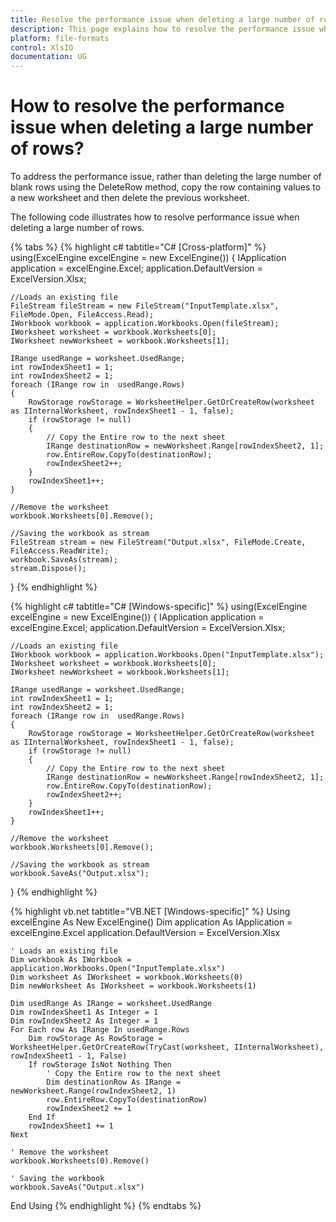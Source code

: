 ```yaml
---
title: Resolve the performance issue when deleting a large number of rows | Syncfusion
description: This page explains how to resolve the performance issue when deleting a large number of rows using Syncfusion .NET Excel library (XlsIO).
platform: file-formats
control: XlsIO
documentation: UG
---
```


# How to resolve the performance issue when deleting a large number of rows?

To address the performance issue, rather than deleting the large number of blank rows using the DeleteRow method, copy the row containing values to a new worksheet and then delete the previous worksheet.

The following code illustrates how to resolve performance issue when deleting a large number of rows.

{% tabs %}
{% highlight c# tabtitle="C# [Cross-platform]" %}
using(ExcelEngine excelEngine = new ExcelEngine())
{
    IApplication application = excelEngine.Excel;
    application.DefaultVersion = ExcelVersion.Xlsx;

    //Loads an existing file
    FileStream fileStream = new FileStream("InputTemplate.xlsx", FileMode.Open, FileAccess.Read);
    IWorkbook workbook = application.Workbooks.Open(fileStream);
    IWorksheet worksheet = workbook.Worksheets[0];
    IWorksheet newWorksheet = workbook.Worksheets[1];

    IRange usedRange = worksheet.UsedRange;
    int rowIndexSheet1 = 1;
    int rowIndexSheet2 = 1;
    foreach (IRange row in  usedRange.Rows)
    {
        RowStorage rowStorage = WorksheetHelper.GetOrCreateRow(worksheet as IInternalWorksheet, rowIndexSheet1 - 1, false);
        if (rowStorage != null)
        {
            // Copy the Entire row to the next sheet
            IRange destinationRow = newWorksheet.Range[rowIndexSheet2, 1];
            row.EntireRow.CopyTo(destinationRow);
            rowIndexSheet2++;
        }
        rowIndexSheet1++;
    }

    //Remove the worksheet
    workbook.Worksheets[0].Remove();

    //Saving the workbook as stream
    FileStream stream = new FileStream("Output.xlsx", FileMode.Create, FileAccess.ReadWrite);
    workbook.SaveAs(stream);
    stream.Dispose();
}
{% endhighlight %}

{% highlight c# tabtitle="C# [Windows-specific]" %}
using(ExcelEngine excelEngine = new ExcelEngine())
{
    IApplication application = excelEngine.Excel;
    application.DefaultVersion = ExcelVersion.Xlsx;

    //Loads an existing file
    IWorkbook workbook = application.Workbooks.Open("InputTemplate.xlsx");
    IWorksheet worksheet = workbook.Worksheets[0];
    IWorksheet newWorksheet = workbook.Worksheets[1];

    IRange usedRange = worksheet.UsedRange;
    int rowIndexSheet1 = 1;
    int rowIndexSheet2 = 1;
    foreach (IRange row in  usedRange.Rows)
    {
        RowStorage rowStorage = WorksheetHelper.GetOrCreateRow(worksheet as IInternalWorksheet, rowIndexSheet1 - 1, false);
        if (rowStorage != null)
        {
            // Copy the Entire row to the next sheet
            IRange destinationRow = newWorksheet.Range[rowIndexSheet2, 1];
            row.EntireRow.CopyTo(destinationRow);
            rowIndexSheet2++;
        }
        rowIndexSheet1++;
    }

    //Remove the worksheet
    workbook.Worksheets[0].Remove();

    //Saving the workbook as stream
    workbook.SaveAs("Output.xlsx");
}
{% endhighlight %}

{% highlight vb.net tabtitle="VB.NET [Windows-specific]" %}
Using excelEngine As New ExcelEngine()
    Dim application As IApplication = excelEngine.Excel
    application.DefaultVersion = ExcelVersion.Xlsx

    ' Loads an existing file
    Dim workbook As IWorkbook = application.Workbooks.Open("InputTemplate.xlsx")
    Dim worksheet As IWorksheet = workbook.Worksheets(0)
    Dim newWorksheet As IWorksheet = workbook.Worksheets(1)

    Dim usedRange As IRange = worksheet.UsedRange
    Dim rowIndexSheet1 As Integer = 1
    Dim rowIndexSheet2 As Integer = 1
    For Each row As IRange In usedRange.Rows
        Dim rowStorage As RowStorage = WorksheetHelper.GetOrCreateRow(TryCast(worksheet, IInternalWorksheet), rowIndexSheet1 - 1, False)
        If rowStorage IsNot Nothing Then
            ' Copy the Entire row to the next sheet
            Dim destinationRow As IRange = newWorksheet.Range(rowIndexSheet2, 1)
            row.EntireRow.CopyTo(destinationRow)
            rowIndexSheet2 += 1
        End If
        rowIndexSheet1 += 1
    Next

    ' Remove the worksheet
    workbook.Worksheets(0).Remove()

    ' Saving the workbook
    workbook.SaveAs("Output.xlsx")
End Using
{% endhighlight %}
{% endtabs %}